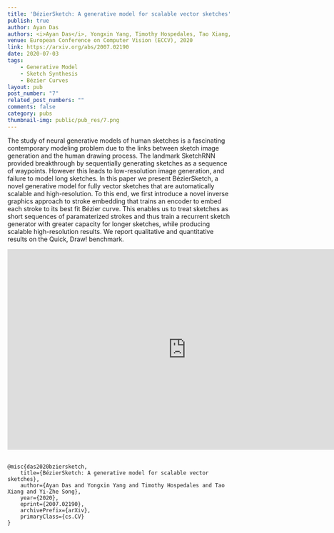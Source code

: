 ```yaml
---
title: 'BézierSketch: A generative model for scalable vector sketches'
publish: true
author: Ayan Das
authors: <i>Ayan Das</i>, Yongxin Yang, Timothy Hospedales, Tao Xiang, Yi-Zhe Song
venue: European Conference on Computer Vision (ECCV), 2020
link: https://arxiv.org/abs/2007.02190
date: 2020-07-03
tags:
    - Generative Model
    - Sketch Synthesis
    - Bézier Curves
layout: pub
post_number: "7"
related_post_numbers: ""
comments: false
category: pubs
thumbnail-img: public/pub_res/7.png
---
```



The study of neural generative models of human sketches is a fascinating contemporary modeling problem due to the links between sketch image generation and the human drawing process. The landmark SketchRNN provided breakthrough by sequentially generating sketches as a sequence of waypoints. However this  leads to low-resolution image generation, and failure to model long sketches. In this paper we present BézierSketch, a novel generative model for fully vector sketches that are automatically scalable and high-resolution. To this end, we first introduce a novel inverse graphics approach to stroke embedding that trains an encoder to embed each stroke to its best fit Bézier curve. This enables us to treat sketches as short sequences of paramaterized strokes and thus train a recurrent sketch generator with greater capacity for longer sketches, while producing scalable high-resolution results. We report qualitative and quantitative results on the Quick, Draw! benchmark.

<center>
<iframe width="800" height="450" src="https://www.youtube-nocookie.com/embed/g2zzaLr2VfQ" frameborder="0" allow="accelerometer; autoplay; encrypted-media; gyroscope; picture-in-picture" allowfullscreen></iframe>
</center>
<br>

```
@misc{das2020bziersketch,
    title={BézierSketch: A generative model for scalable vector sketches},
    author={Ayan Das and Yongxin Yang and Timothy Hospedales and Tao Xiang and Yi-Zhe Song},
    year={2020},
    eprint={2007.02190},
    archivePrefix={arXiv},
    primaryClass={cs.CV}
}
```